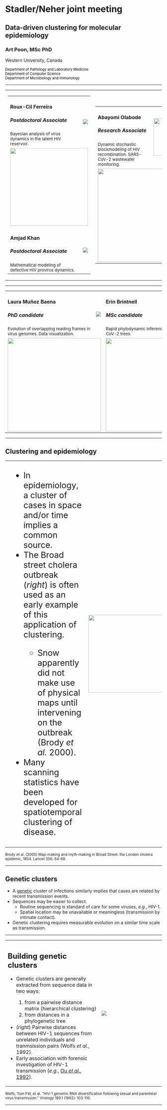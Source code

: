 # Stadler/Neher joint meeting
## Data-driven clustering for molecular epidemiology
### Art Poon, MSc PhD

Western University, Canada
<div style="color: black; font-size: 0.8em">
Department of Pathology and Laboratory Medicine<br/>
Department of Computer Science<br/>
Department of Microbiology and Immunology<br/>
</div>

---

<table>
<tr>
<td>
  <table>
  <tr>
    <td width="250px">
      <h4>Roux-Cil Ferreira</h4>
      <h5>Postdoctoral Associate</h5>
      <small>Bayesian analysis of virus dynamics in the latent HIV reservoir.</small>
    </td>
    <td>
      <div class="avatar">
      <img src="/img/ferreira.jpg"/>
      </div>
    </td>
  </tr>
  <tr>
    <td colspan=2>
      <img src="/img/all-iupm-mle.interval.png" height="250px"/>
    </td>
  </tr>
  <tr>
    <td>
      <h4>Amjad Khan<h4/>
      <h5>Postdoctoral Associate</h5>
      <small>
        Mathematical modeling of defective HIV provirus dynamics.
      </small>
    </td>
    <td>
      <div class="avatar">
      <img src="/img/Amjad.jpg"/>
      </div>
    </td>
  </tr>
  </table>
</td>
<td>
  <table>
    <tr>
      <td width="300px">
        <h4>Abayomi Olabode</h4>
        <h5>Research Associate</h5>
        <small>
        Dynamic stochastic blockmodeling of HIV recombination.
        SARS-CoV-2 wastewater monitoring.
        </small>
      </td>
      <td>
        <div class="avatar">
        <img src="/img/abayomi.jpeg" height="120px"/>
        </div>
      </td>
    </tr>
    <tr>
      <td colspan="2"><img src="/img/hiv-dynsbm.svg" width="300px"/></td>
    </tr>
  </table>
</td>
</tr>

</table>

---

<table>
<tr>
  <td width="300px">
    <h4>Laura Mu&ntilde;oz Baena</h4>
    <h5>PhD candidate</h5>
    <small>Evolution of overlapping reading frames in virus genomes. Data visualization.</small>
  </td>
  <td>
    <div class="avatar">
    <img src="/img/laura.png"/>
    </div>
  </td>
  <td width="300px">
    <h4>Erin Brintnell<h4/>
    <h5>MSc candidate</h5>
    <small>
      Rapid phylodynamic inference for SARS-CoV-2 trees.
    </small>
  </td>
  <td>
    <div class="avatar">
    <img src="/img/ErinBrintnell2.jpg"/>
    </div>
  </td>
</tr>
<tr>
  <td colspan=2>
    <img src="/img/frameshift.png" height="300px"/>
  </td>
      <td colspan=2>
    <img src="/img/hunepi.png" height="300px"/>
  </td>
</tr>
</table>

---

## Clustering and epidemiology

<table>
  <tr>
  <td style="vertical-align: middle; font-size: 20pt;">
  <ul>
    <li>In epidemiology, a cluster of cases in space and/or time implies a common source.</li>
    <li>The Broad street cholera outbreak (<i>right</i>) is often used as an early example of this application of clustering.</li>
    <ul><li>Snow apparently did not make use of physical maps until intervening on the outbreak (Brody <i>et al.</i> 2000).</li></ul>
    <li>Many scanning statistics have been developed for spatiotemporal clustering of disease.</li>
  </ul>
  </td>
  <td width="30%">
    <img src="/img/broad-street.jpg" width="250px"/>
  </td>
</table>

<small>
    Brody et al. (2000) Map-making and myth-making in Broad Street: the London cholera epidemic, 1854.  Lancet 356; 64-68.
</small>

---

## Genetic clusters

* A <u>genetic</u> cluster of infections similarly implies that cases are related by recent transmission events.
* Sequences may be easier to collect.
  * Routine sequencing is standard of care for some viruses, *e.g.*, HIV-1.
  * Spatial location may be unavailable or meaningless (transmission by intimate contact).
* Genetic clustering requires measurable evolution on a similar time scale as transmission.

---

<table>
<tr>
<td>
  <h2>Building genetic clusters</h2>
  <ul>
    <li>Genetic clusters are generally extracted from sequence data in two ways:</li>
    <ol>
      <li>from a pairwise distance matrix (hierarchical clustering)</li>
      <li>from distances in a phylogenetic tree</li>
    </ol>
    <li>(<i>right</i>) Pairwise distances between HIV-1 sequences from unrelated individuals and tranmsission pairs (Wolfs <i>et al.</i>, 1992).</li>
    <li>Early association with forensic investigation of HIV-1 transmission (<i>e.g.</i>, <a href="https://www.science.org/doi/pdf/10.1126/science.256.5060.1165">Ou <i>et al.</i>, 1992</a>).</li>
  </ul>
</td>
<td style="vertical-align: middle;" width="40%">
  <img src="/img/wolfs1992.png"/>
</td>
</tr>
</table>

<small>
Wolfs, Tom FW, et al. "HIV-1 genomic RNA diversification following sexual and parenteral virus transmission." Virology 189.1 (1992): 103-110.
</small>

---

<section data-state="tn93-slide">
  <br/>
  <div id="tn93" class="fig-container"
       data-fig-id="fig-tn93"
       data-file="/include/clustering.html"
       style="width:800px; margin:0 auto; height:700px">
  </div>
</section>

---

## Unresolved issues

* What is the correct threshold for extracting clusters?
  * TN93 < 1.5% is the default HIV-TRACE threshold.
* Different applications may require different thresholds!
  * Reconstructing who infected whom?
  * Prioritizing public health actions?
  * Inferring the transmission risk structure of populations? ("in cluster" versus "out of cluster"; [Villandre *et al.* 2016](https://journals.plos.org/plosone/article?id=10.1371/journal.pone.0148459))
* What is the most appropriate clustering method?

<small>
Villandre, Luc, et al. "Assessment of overlap of phylogenetic transmission clusters and communities in simple sexual contact networks: applications to HIV-1." PloS one 11.2 (2016): e0148459.
</small>

---

## Guiding public health actions

<img src="/img/1-s2.0-S2352301816000461-gr4_lrg.jpg" height="450px"/>

<small>
Poon, Art FY, et al. "Near real-time monitoring of HIV transmission hotspots from routine HIV genotyping: an implementation case study." The lancet HIV 3.5 (2016): e231-e238.
</small>

---

<section data-background-image="/img/big-graph.png"
         data-background-size="800px">
</section>

---

## Cluster growth
* Clusters can be prioritized on the basis of predicted growth.
  * [US CDC guidelines](https://www.cdc.gov/hiv/pdf/funding/announcements/ps18-1802/CDC-HIV-PS18-1802-AttachmentE-Detecting-Investigating-and-Responding-to-HIV-Transmission-Clusters.pdf): investigate clusters (connected components of graph induced by TN93<0.5%) with 5 or more new cases in the past 12 months.
* The number of cases in a given time period has been modelled as a binomial outcome (one or more cases; [Wertheim *et al.* 2018](https://academic.oup.com/jid/article/218/12/1943/5053881); [Billock *et al.* 2019](https://www.ncbi.nlm.nih.gov/pmc/articles/PMC6692892/)).
* In this example, clusters 1 and 2 are "growing", and cluster 3 is not.

<img src="/img/cluster-growth.svg" height="200px"/>

---

## Modifiable areal unit problem (MAUP)

<table>
  <tr>
    <td>
      <ul>
        <li>The problem of finding an optimal clustering threshold is analogous to the MAUP:</li>
        <ul>
          <li>Observations are distributed in a continuous space.</li>
          <li>Grouped into "areal units" by the investigator.</li>
          <li>Results of a statistical test are contingent on this grouping.</li>
        </ul>
        <li>(<i>right</i>) Example of the MAUP for a statistical association between COVID-19 mortality and atmospheric NO<sub>2</sub> (Wang and Di 2020).</li>
      </ul>
    </td>
    <td width="45%">
      <img src="/img/sarscov2-noxide-maup.svg"/>
    </td>
  </tr>
</table>

<small>
Wang, Yaqi, and Qian Di. "Modifiable areal unit problem and environmental factors of COVID-19 outbreak." Science of the Total Environment 740 (2020): 139984.
</small>

---

<table>
  <tr>
    <td>
      <h2>Data collection</h2>
      <ul>
        <li>Obtained published, anonymized HIV-1 <i>pol</i> sequences from three sites, sampled over 7+ years.</li>
        <li>Most recent year of sampling held out as "new cases".</li>
        <li>(<i>right</i>) Number of new cases joining clusters (lines) increases with TN93 threshold, but the number of growing clusters (points) starts to decline.</li>
      </ul>
    </td>
    <td width="45%" style="vertical-align: middle;">
      <img src="/img/maup-growth.svg"/>
    </td>
  </tr>
</table>

<small>
Chato, C., Kalish, M. L., & Poon, A. F. (2020). Public health in genetic spaces: a statistical framework to optimize cluster-based outbreak detection. Virus evolution, 6(1), veaa011.
</small>

---

## Predicting the number of new cases

* Let the expected number of new cases adjacent to the $i$-th cluster be:

`$$\hat{R}(C_i) = \exp\left(\alpha +  \beta \sum_{v\in C_i}{w(v)} \right)$$`

* where $w(v)$ is the weight of an individual case (vertex, $v$).
* If every known case is equally likely to be adjacent to a new case, *i.e.*, $w(v)=1$ $\;\forall v$, then $R(C_i)$ is only affected by cluster size, $|C_i|$.
* We make this Poisson regression our null model.

---

## Adding case recency

<table>
  <tr>
  <td>
    <ul>
    <li>We can add any number of individual-level predictors to this linear model.</li>
    <li>The probability $\rho$ of an edge between $v$ and $u$ is: `$\log\left(\frac{\hat{\rho}}{1-\hat{\rho}}\right) = \alpha + \beta_0 \left(t_v-t_{u}\right)$`</li>

    <li>This gives us an alternate model:</li>

    `$$\hat{R'}(C_i) = \exp\left(\alpha +  \beta |C_i| + \beta_t \sum_{v\in C_i} \rho_v \right)$$`
    </ul>
  </td>
  <td width="45%">
    <img src="/img/decay_tn_met.svg"/>
  </td>
  </tr>
</table>

<br/>
<small>
Chato, C., Kalish, M. L., & Poon, A. F. (2020). Public health in genetic spaces: a statistical framework to optimize cluster-based outbreak detection. Virus evolution, 6(1), veaa011.
</small>

---

## Tuning clusters by model selection

<table>
  <tr>
    <td>
      <ul>
      <li>We propose that the optimal clustering threshold is determined by minimizing the relative information loss from adding predictor variables.</li>
      <li>Use AIC to quantify information loss - hence, the best clustering maximizes the difference in AICs.</li>
      <li>This idea was inspired by Nakaya (2000), who described a similar method for mortality rates in Tokyo.</li>
      </ul>
    </td>
    <td width="45%">
      <img src="/img/gaic.svg"/>
    </td>
  </tr>
</table>

<small>
Nakaya, T. (2000). An information statistical approach to the modifiable areal unit problem in incidence rate maps. Environment and Planning A, 32(1), 91-109.<br/>
Chato, C., Kalish, M. L., & Poon, A. F. (2020). Public health in genetic spaces: a statistical framework to optimize cluster-based outbreak detection. Virus evolution, 6(1), veaa011.
</small>

---

Optimal thresholds maximize the covariance among clusters between mean recency (diameter) and the number of new cases (dark)
![](/img/maup-graphs.svg)

---

## Results and limitations

* Optimal TN93 thresholds tend to be similar to those used in the literature (~0.015).
* The method is sensitive to uneven sampling rates over time.
  * We assume random sampling - what about outbreak investigations?
* Better results can be obtained by substituting dates of sample collection with dates of HIV diagnosis.
  * The latter metadata are more difficult to collect at a large scale.
* How should we partition *time*?  Years are not necessarily the best interval.

---

## Extension to clustering on trees

* Phylogenetic clustering is older and more pervasive, but also more complicated!
* Multiple criteria (branch length, bootstrap support)
  * Different summary statistics on lengths, *e.g.*, mean, maximum (ClusterPicker).
  * Different length definitions, *e.g.*, pendant, patristic.
  * Subtrees (monophyletic) versus subset trees (paraphyletic), often not specified.
* Pairwise distances are invariant &mdash; trees have to rebuilt with the addition of new sequences.

---

<table>
  <tr>
    <td width="67%">
      <ul>
        <li>Graft new cases to the tree by maximum likelihood (pplacer, <a href="https://bmcbioinformatics.biomedcentral.com/articles/10.1186/1471-2105-11-538">Matsen <i>et al.</i> 2010</a>).</li>
        <li>Eliminating bootstrap criterion consistently reduces information loss.</li>
      </ul>
    </td>
    <td style="vertical-align: middle;">
      <div class="avatar" style="height: 110px; width: 110px;">
        <img src="/img/connor-thumb.jpeg">
      </div>
    </td>
    <td style="vertical-align: middle;">
      Connor Chato, MSc student<br/>
      <small>now Public Health Agency of Canada</small>
    </td>
  </tr>
</table>
<table>
  <tr>
    <td><img src="/img/GAICSt_Comp.svg"/></td>
    <td><img src="/img/GAICTn_Comp.svg"/></td>
  </tr>
</table>

<small>
Chato, C., Feng, Y., Ruan, Y., Xing, H., Herbeck, J., Kalish, M., & Poon, A. F. (2022). Optimized phylogenetic clustering of HIV-1 sequence data for public health applications. PLOS Computational Biology, 18(11), e1010745.
</small>

---

<table>
  <tr>
    <td>
      <h4>The majority of new cases are not in clusters!</h4>
      <ul>
        <li>Since our objective is to predict the "location" of the next cases, this is a problem!</li>
        <li>Relaxing the distance threshold to capture more new cases will cause the clusters to collapse into a single giant connected component.</li>
      </ul>
    </td>
    <td width="55%">
      <img src="/img/TreeClu-newcases.svg"/>
    </td>
  </tr>
</table>

<small>
Chato, C., Feng, Y., Ruan, Y., Xing, H., Herbeck, J., Kalish, M., & Poon, A. F. (2022). Optimized phylogenetic clustering of HIV-1 sequence data for public health applications. PLOS Computational Biology, 18(11), e1010745.
</small>

---

<table>
  <tr>
    <td>
      <h2>Community detection</h2>
      <ul>
        <li>We don't have to restrict our definition of clusters to connected components!</li>
        <li>We can partition components into clusters according to edge densities:</li>
          <ul>
            <li><i>i.e.</i>, network modularity (<a href="https://www.pnas.org/doi/10.1073/pnas.0601602103">Newman 2006</a>).</li>
            <li>An abundance of community detection methods in the network science literature.</li>
          </ul>
        <li>Uncouples the problem of connecting new cases from the problem of separating known cases.</li>
        
      </ul>
    </td>
    <td width="35%" style="vertical-align: middle">
      <img src="/img/431083_2_En_9_Fig4_HTML.jpeg"/>
    </td>
  </tr>
</table>

<small>
Image credit: Watson, A. K., Lannes, R., Pathmanathan, J. S., M&eacute;heust, R., Karkar, S., Colson, P., ... & Bapteste, E. (2019). The methodology behind network thinking: graphs to analyze microbial complexity and evolution. Evolutionary genomics: Statistical and computational methods, 271-308.
</small>

---

## Optimizing community detection

<table>
  <tr>
    <td>
      <ul>
        <li>Applied the Markov clustering algorithm (MCL, <a href="https://doi.org/10.1137/040608635">van Dongen 2008</a>) to graphs induced by varying TN93 thresholds.</li>
        <li>MCL simulates flow through the network to resolve edge-dense clusters.</li>
        <li>We used the same $\Delta$AIC method to optimize the clustering parameters (<i>right</i>).</li>
        <li>AIC was fairly robust to changing MCL parameters.</li>
      </ul>
    </td>
    <td width="45%">
      <img src="/img/tenn-deltaAIC.png">
      <table>
      <tr><td>
      <div class="avatar" style="height: 110px; width: 110px">
        <img src="/img/molly-thumb.jpeg">
      </div>
      </td><td>
        Molly Liu<br/>
        MSc graduate
      </td></tr>
      </table>
    </td>
  </tr>
</table>
<br/>
<small>
van Dongen, Stijn, Graph clustering via a discrete uncoupling process, Siam Journal on Matrix Analysis and Applications 30-1, p121-141, 2008.
</small>

---

## Dissolving the giant component
![](/img/community-figure3.png)
<br/>
<small>
Liu, M., Chao, C., & Poon, A. F. (2023). From components to communities: bringing network science to clustering for molecular epidemiology. Virus Evolution, vead026.
</small>

---

## Concluding remarks

* Community detection represents a wide avenue for further research.
* Many model-based clustering methods have also been proposed:
  * *e.g.*, [DM-PhyClus](https://github.com/villandre/DMphyClus) (Villandr&eacute; *et al.*, 2018); [MSBD](https://taming-the-beast.org/tutorials/MSBD-tutorial/) (Barrido-Sottani *et al.*, 2018); <br/>[clmp](https://shiny.filogeneti.ca/clmp/) (McCloskey and Poon, 2017).
* Will these innovations ever be adopted by public health?

> "Chato, Kalish, and Poon (2020) recommends tailoring transmission clustering thresholds to the local epidemic context [19]; however, the current HIV molecular surveillance program infrastructure in the US would likely be unable to facilitate the high level statistical analyses required to accomplish this."

<br/>
<small>
Rich, Shannan N., et al. "Employing molecular phylodynamic methods to identify and forecast HIV transmission clusters in public health settings: A qualitative study." Viruses 12.9 (2020): 921.
</small>

---

## Thanks!

<table>
<tr>
  <td>
    <img src="/img/cihr.png"/><br/>
    <img src="/img/NSERC_RGB.png"/>
  </td>
  <td>
  <img src="/img/lab-thumbnails.jpeg"/></td>
</tr>
</table>
